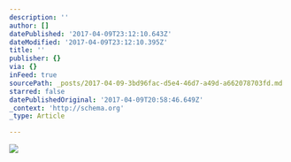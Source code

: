 ```yaml
---
description: ''
author: []
datePublished: '2017-04-09T23:12:10.643Z'
dateModified: '2017-04-09T23:12:10.395Z'
title: ''
publisher: {}
via: {}
inFeed: true
sourcePath: _posts/2017-04-09-3bd96fac-d5e4-46d7-a49d-a662078703fd.md
starred: false
datePublishedOriginal: '2017-04-09T20:58:46.649Z'
_context: 'http://schema.org'
_type: Article

---
```

![](https://the-grid-user-content.s3-us-west-2.amazonaws.com/37ffcd8b-b45b-4449-9d8a-c7ee578492f8.jpg)